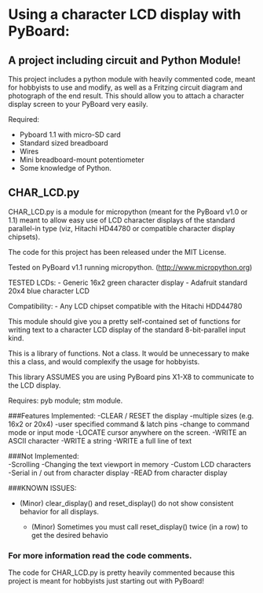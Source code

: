 # Using a character LCD display with PyBoard:
## A project including circuit and Python Module!

This project includes a python module with heavily commented code, meant for hobbyists to use and modify,  as well as a Fritzing circuit diagram and photograph of the end result.  This should allow you to attach a character display screen to your PyBoard very easily. 

Required:  
   - Pyboard 1.1 with micro-SD card 
   - Standard sized breadboard
   - Wires
   - Mini breadboard-mount potentiometer
   - Some knowledge of Python.

## CHAR_LCD.py   
CHAR_LCD.py is a module for micropython (meant for the PyBoard v1.0 or 1.1) meant to allow easy use of LCD character displays of the standard parallel-in type (viz, Hitachi HD44780 or compatible character display chipsets).  

The code for this project has been released under the MIT License.

Tested on PyBoard v1.1  running micropython.
   (http://www.micropython.org)


TESTED LCDs:
    - Generic 16x2 green character display
    - Adafruit standard 20x4 blue character LCD 
 
 Compatibility:
    - Any LCD chipset compatible with the Hitachi HDD44780


  This module should give you a pretty self-contained
  set of functions for writing text to a character LCD
 display of the standard 8-bit-parallel input kind.  

 This is a library of functions.  Not a class.  It would be 
 unnecessary to make this a class, and would complexify 
 the usage for hobbyists.
 
  This library ASSUMES you are using PyBoard pins  X1-X8  to
  communicate to the LCD display. 


  Requires:    pyb  module;  stm  module.

###Features Implemented:
-CLEAR / RESET the display
-multiple sizes (e.g. 16x2  or 20x4)
-user specified command & latch pins
-change to command mode or input mode
-LOCATE cursor anywhere on the screen.
-WRITE an ASCII character
-WRITE a string
-WRITE a full line of text

###Not Implemented:  
-Scrolling 
-Changing the text viewport in memory
-Custom LCD characters
-Serial in / out from character display
-READ from character display

###KNOWN ISSUES:
- (Minor) clear_display() and reset_display() do not show consistent
  behavior for all displays.

   - (Minor) Sometimes you must call reset_display() twice  (in a row)
   to get the desired behavio

### For more information read the code comments.  
The code for CHAR_LCD.py is pretty heavily commented because this project is meant for hobbyists just starting out with PyBoard!
